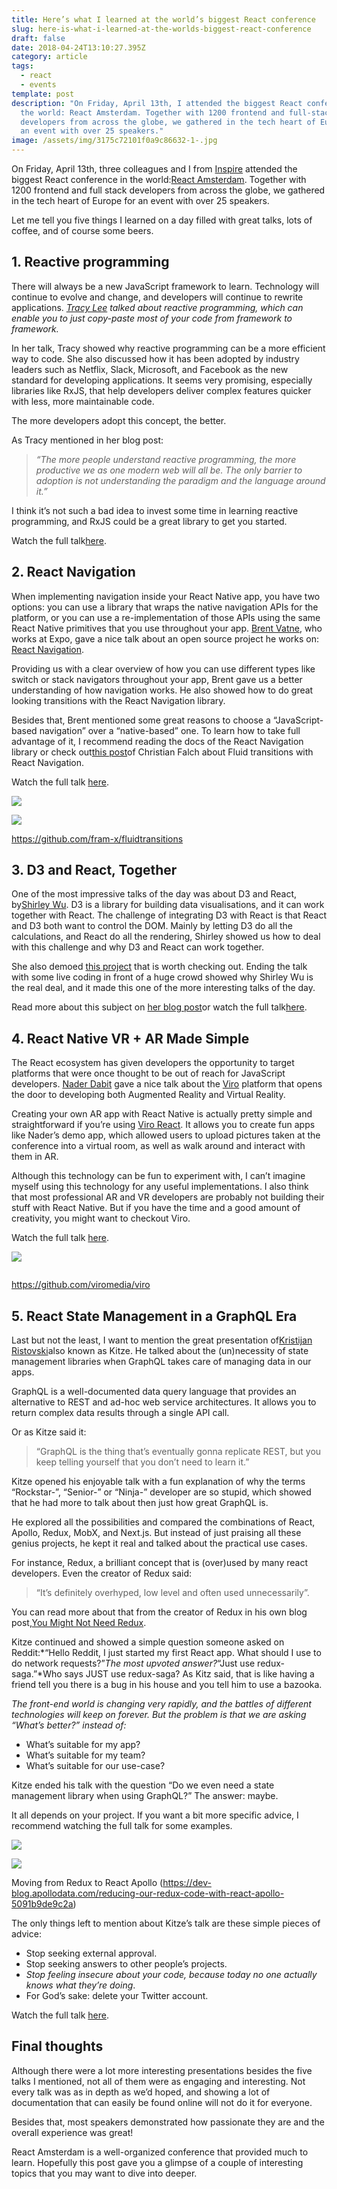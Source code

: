 ```yaml
---
title: Here’s what I learned at the world’s biggest React conference
slug: here-is-what-i-learned-at-the-worlds-biggest-react-conference
draft: false
date: 2018-04-24T13:10:27.395Z
category: article
tags:
  - react
  - events
template: post
description: "On Friday, April 13th, I attended the biggest React conference in
  the world: React Amsterdam. Together with 1200 frontend and full-stack
  developers from across the globe, we gathered in the tech heart of Europe for
  an event with over 25 speakers."
image: /assets/img/3175c72101f0a9c86632-1-.jpg
---
```


On Friday, April 13th, three colleagues and I from [Inspire](https://www.inspire.nl/) attended the biggest React conference in the world:[React Amsterdam](https://react.amsterdam/). Together with 1200 frontend and full stack developers from across the globe, we gathered in the tech heart of Europe for an event with over 25 speakers.

Let me tell you five things I learned on a day filled with great talks, lots of coffee, and of course some beers.

## 1. Reactive programming

There will always be a new JavaScript framework to learn. Technology will continue to evolve and change, and developers will continue to rewrite applications. _[Tracy Lee](https://twitter.com/ladyleet) talked about reactive programming, which can enable you to just copy-paste most of your code from framework to framework._

In her talk, Tracy showed why reactive programming can be a more efficient way to code. She also discussed how it has been adopted by industry leaders such as Netflix, Slack, Microsoft, and Facebook as the new standard for developing applications. It seems very promising, especially libraries like RxJS, that help developers deliver complex features quicker with less, more maintainable code.

The more developers adopt this concept, the better.

As Tracy mentioned in her blog post:

> _“The more people understand reactive programming, the more productive we as one modern web will all be. The only barrier to adoption is not understanding the paradigm and the language around it.”_

I think it’s not such a bad idea to invest some time in learning reactive programming, and RxJS could be a great library to get you started.

Watch the full talk[here](https://www.youtube.com/watch?v=smBND2pwdUE&feature=youtu.be&t=23m9s).

## 2. React Navigation

When implementing navigation inside your React Native app, you have two options: you can use a library that wraps the native navigation APIs for the platform, or you can use a re-implementation of those APIs using the same React Native primitives that you use throughout your app. [Brent Vatne](https://twitter.com/notbrent), who works at Expo, gave a nice talk about an open source project he works on: [React Navigation](https://reactnavigation.org/).

Providing us with a clear overview of how you can use different types like switch or stack navigators throughout your app, Brent gave us a better understanding of how navigation works. He also showed how to do great looking transitions with the React Navigation library.

Besides that, Brent mentioned some great reasons to choose a “JavaScript-based navigation” over a “native-based” one. To learn how to take full advantage of it, I recommend reading the docs of the React Navigation library or check out[this post](https://medium.com/@christian.falch/fluid-transitions-with-react-navigation-a049d2f71494)of Christian Falch about Fluid transitions with React Navigation.

Watch the full talk [here](https://www.youtube.com/watch?v=N-X3Z5A-pW4&feature=youtu.be&t=40m5s).

![](https://miro.medium.com/freeze/max/38/1*JPhQb0r50aAyc-G35cd8mw.gif?q=20)

![](https://miro.medium.com/max/1200/1*JPhQb0r50aAyc-G35cd8mw.gif)

<https://github.com/fram-x/fluidtransitions>

## 3. D3 and React, Together

One of the most impressive talks of the day was about D3 and React, by[Shirley Wu](https://twitter.com/sxywu). D3 is a library for building data visualisations, and it can work together with React. The challenge of integrating D3 with React is that React and D3 both want to control the DOM. Mainly by letting D3 do all the calculations, and React do all the rendering, Shirley showed us how to deal with this challenge and why D3 and React can work together.

She also demoed [this project](https://pudding.cool/2017/03/hamilton/) that is worth checking out. Ending the talk with some live coding in front of a huge crowd showed why Shirley Wu is the real deal, and it made this one of the more interesting talks of the day.

Read more about this subject on [her blog post](https://medium.com/@sxywu/on-d3-react-and-a-little-bit-of-flux-88a226f328f3)or watch the full talk[here](https://www.youtube.com/watch?v=smBND2pwdUE&feature=youtu.be&t=2h36m).

## 4. React Native VR + AR Made Simple

The React ecosystem has given developers the opportunity to target platforms that were once thought to be out of reach for JavaScript developers. [Nader Dabit](https://twitter.com/dabit3) gave a nice talk about the [Viro](https://viromedia.com/) platform that opens the door to developing both Augmented Reality and Virtual Reality.

Creating your own AR app with React Native is actually pretty simple and straightforward if you’re using [Viro React](https://github.com/viromedia/viro). It allows you to create fun apps like Nader’s demo app, which allowed users to upload pictures taken at the conference into a virtual room, as well as walk around and interact with them in AR.

Although this technology can be fun to experiment with, I can’t imagine myself using this technology for any useful implementations. I also think that most professional AR and VR developers are probably not building their stuff with React Native. But if you have the time and a good amount of creativity, you might want to checkout Viro.

Watch the full talk [here](https://www.youtube.com/watch?v=N-X3Z5A-pW4&feature=youtu.be&t=2h08m30s).

![](https://miro.medium.com/freeze/max/60/1*4rpcfMytFkK4M4kwy0eN-A.gif?q=20)

![]()

<https://github.com/viromedia/viro>

## 5. React State Management in a GraphQL Era

Last but not the least, I want to mention the great presentation of[Kristijan Ristovski](https://twitter.com/thekitze)also known as Kitze. He talked about the (un)necessity of state management libraries when GraphQL takes care of managing data in our apps.

GraphQL is a well-documented data query language that provides an alternative to REST and ad-hoc web service architectures. It allows you to return complex data results through a single API call.

Or as Kitze said it:

> “GraphQL is the thing that’s eventually gonna replicate REST, but you keep telling yourself that you don’t need to learn it.”

Kitze opened his enjoyable talk with a fun explanation of why the terms “Rockstar-”, “Senior-” or “Ninja-” developer are so stupid, which showed that he had more to talk about then just how great GraphQL is.

He explored all the possibilities and compared the combinations of React, Apollo, Redux, MobX, and Next.js. But instead of just praising all these genius projects, he kept it real and talked about the practical use cases.

For instance, Redux, a brilliant concept that is (over)used by many react developers. Even the creator of Redux said:

> “It’s definitely overhyped, low level and often used unnecessarily”.

You can read more about that from the creator of Redux in his own blog post,[You Might Not Need Redux](https://medium.com/@dan_abramov/you-might-not-need-redux-be46360cf367).

Kitze continued and showed a simple question someone asked on Reddit:*“Hello Reddit, I just started my first React app. What should I use to do network requests?”*The most upvoted answer?*“Just use redux-saga.”*Who says JUST use redux-saga? As Kitz said, that is like having a friend tell you there is a bug in his house and you tell him to use a bazooka.

_The front-end world is changing very rapidly, and the battles of different technologies will keep on forever. But the problem is that we are asking “What’s better?” instead of:_

- What’s suitable for my app?
- What’s suitable for my team?
- What’s suitable for our use-case?

Kitze ended his talk with the question “Do we even need a state management library when using GraphQL?” The answer: maybe.

It all depends on your project. If you want a bit more specific advice, I recommend watching the full talk for some examples.

![](https://miro.medium.com/max/60/1*5xM37Bwus9boD9QvLtp7nw.png?q=20)

![](https://miro.medium.com/max/4000/1*5xM37Bwus9boD9QvLtp7nw.png)

Moving from Redux to React Apollo (<https://dev-blog.apollodata.com/reducing-our-redux-code-with-react-apollo-5091b9de9c2a>)

The only things left to mention about Kitze’s talk are these simple pieces of advice:

- Stop seeking external approval.
- Stop seeking answers to other people’s projects.
- _Stop feeling insecure about your code, because today no one actually knows what they’re doing_.
- For God’s sake: delete your Twitter account.

Watch the full talk [here](https://www.youtube.com/watch?v=smBND2pwdUE&feature=youtu.be&t=5h2m44s).

## Final thoughts

Although there were a lot more interesting presentations besides the five talks I mentioned, not all of them were as engaging and interesting. Not every talk was as in depth as we’d hoped, and showing a lot of documentation that can easily be found online will not do it for everyone.

Besides that, most speakers demonstrated how passionate they are and the overall experience was great!

React Amsterdam is a well-organized conference that provided much to learn. Hopefully this post gave you a glimpse of a couple of interesting topics that you may want to dive into deeper.
